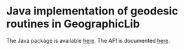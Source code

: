 # Java implementation of geodesic routines in GeographicLib

The Java package is available
[here](https://search.maven.org/artifact/net.sf.geographiclib/GeographicLib-Java).
The API is documented
[here](https://geographiclib.sourceforge.io/html/Java/index.html).
